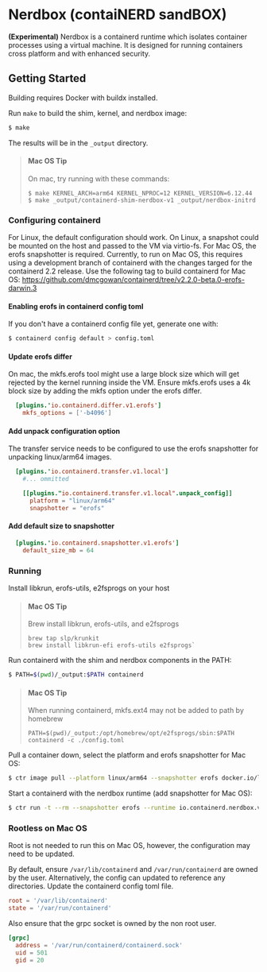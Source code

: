# Nerdbox (contaiNERD sandBOX)

__(Experimental)__ Nerdbox is a containerd runtime which isolates container
processes using a virtual machine. It is designed for running containers
cross platform and with enhanced security.

## Getting Started

Building requires Docker with buildx installed.

Run `make` to build the shim, kernel, and nerdbox image:

```bash
$ make
```

The results will be in the `_output` directory.

> #### Mac OS Tip
> 
> On mac, try running with these commands:
> ```
> $ make KERNEL_ARCH=arm64 KERNEL_NPROC=12 KERNEL_VERSION=6.12.44
> $ make _output/containerd-shim-nerdbox-v1 _output/nerdbox-initrd
> ```

### Configuring containerd

For Linux, the default configuration should work. On Linux, a snapshot could be
mounted on the host and passed to the VM via virtio-fs. For Mac OS, the erofs
snapshotter is required. Currently, to run on Mac OS, this requires using a
development branch of containerd with the changes targed for the containerd 2.2
release. Use the following tag to build containerd for Mac OS:
https://github.com/dmcgowan/containerd/tree/v2.2.0-beta.0-erofs-darwin.3

#### Enabling erofs in containerd config toml

If you don't have a containerd config file yet, generate one with:

```bash
$ containerd config default > config.toml
```

#### Update erofs differ

On mac, the mkfs.erofs tool might use a large block size which will get rejected
by the kernel running inside the VM. Ensure mkfs.erofs uses a 4k block size
by adding the mkfs option under the erofs differ.


```toml
  [plugins.'io.containerd.differ.v1.erofs']
    mkfs_options = ['-b4096']
```

#### Add unpack configuration option

The transfer service needs to be configured to use the erofs snapshotter for
unpacking linux/arm64 images.

```toml
  [plugins.'io.containerd.transfer.v1.local']
    #... ommitted

    [[plugins."io.containerd.transfer.v1.local".unpack_config]]
      platform = "linux/arm64"
      snapshotter = "erofs"
```

#### Add default size to snapshotter

```toml
  [plugins.'io.containerd.snapshotter.v1.erofs']
    default_size_mb = 64

```

### Running

Install libkrun, erofs-utils, e2fsprogs on your host

> #### Mac OS Tip
>
> Brew install libkrun, erofs-utils, and e2fsprogs
> 
> ```
> brew tap slp/krunkit
> brew install libkrun-efi erofs-utils e2fsprogs`
> ```

Run containerd with the shim and nerdbox components in the PATH:

```bash
$ PATH=$(pwd)/_output:$PATH containerd
```

> #### Mac OS Tip
>
> When running containerd, mkfs.ext4 may not be added to path by homebrew
>
> `PATH=$(pwd)/_output:/opt/homebrew/opt/e2fsprogs/sbin:$PATH containerd -c ./config.toml`
>

Pull a container down, select the platform and erofs snapshotter for Mac OS:

```bash
$ ctr image pull --platform linux/arm64 --snapshotter erofs docker.io/library/alpine:latest
```

Start a containerd with the nerdbox runtime (add snapshotter for Mac OS):

```bash
$ ctr run -t --rm --snapshotter erofs --runtime io.containerd.nerdbox.v1 docker.io/library/alpine:latest test /bin/sh
```

### Rootless on Mac OS

Root is not needed to run this on Mac OS, however, the configuration may need to
be updated.

By default, ensure `/var/lib/containerd` and `/var/run/containerd` are owned by
the user. Alternatively, the config can updated to reference any directories.
Update the containerd config toml file.

```toml
root = '/var/lib/containerd'
state = '/var/run/containerd'
```

Also ensure that the grpc socket is owned by the non root user.

```toml
[grpc]
  address = '/var/run/containerd/containerd.sock'
  uid = 501
  gid = 20
```
